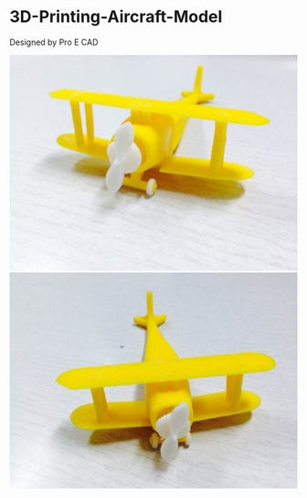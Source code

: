 # 3D-Printing-Aircraft-Model
Designed by Pro E CAD

![img1](https://github.com/JessieJingxuGao/3D-Printing-Aircraft-Model/blob/master/WechatIMG2.jpeg)
![img2](https://github.com/JessieJingxuGao/3D-Printing-Aircraft-Model/blob/master/WechatIMG1.jpeg)
